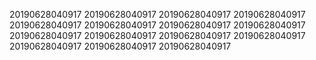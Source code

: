 20190628040917
20190628040917
20190628040917
20190628040917
20190628040917
20190628040917
20190628040917
20190628040917
20190628040917
20190628040917
20190628040917
20190628040917
20190628040917
20190628040917
20190628040917
